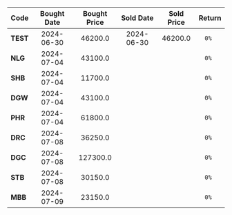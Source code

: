 
| Code  | Bought Date | Bought Price | Sold Date   | Sold Price   | Return  |
| ------|:-----------:|:------------:|:-----------:|:------------:|:-------:|
| **TEST**  | 2024-06-30  | 46200.0      | 2024-06-30  | 46200.0      | `0% `     |
| **NLG**  | 2024-07-04  | 43100.0      |   |       | `0% `     |
| **SHB**  | 2024-07-04  | 11700.0      |   |       | `0% `     |
| **DGW**  | 2024-07-04  | 43100.0      |   |       | `0% `     |
| **PHR**  | 2024-07-04  | 61800.0      |   |       | `0% `     |
| **DRC**  | 2024-07-08  | 36250.0      |   |       | `0% `     |
| **DGC**  | 2024-07-08  | 127300.0     |   |       | `0% `     |
| **STB**  | 2024-07-08  | 30150.0      |   |       | `0% `     |
| **MBB**  | 2024-07-09  | 23150.0      |   |       | `0% `     |

